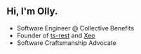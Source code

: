 ## Hi, I'm Olly.

- Software Engineer @ Collective Benefits
- Founder of [ts-rest](https://ts-rest.com) and [Xeo](https://xeo.sh)
- Software Craftsmanship Advocate
